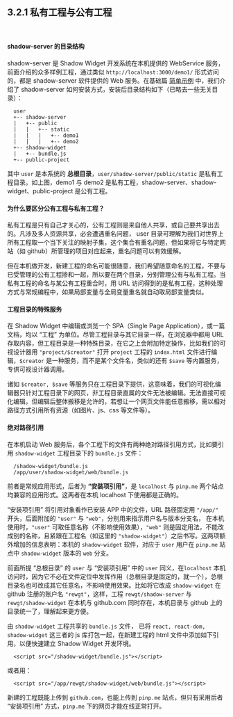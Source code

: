 3.2.1 私有工程与公有工程
---------------------

&nbsp;

#### shadow-server 的目录结构

shadow-server 是 Shadow Widget 开发系统在本机提供的 WebService 服务，前面介绍的众多样例工程，通过类似 `http://localhost:3000/demo1/` 形式访问的，都是 shadow-server 软件提供的 Web 服务。在基础篇 [简单示例](#1.4.) 中，我们介绍了 shadow-server 如何安装方式，安装后目录结构如下（已略去一些无关目录）：

```
  user
  +-- shadow-server
  |   +-- public
  |   |   +-- static
  |   |   |   +-- demo1
  |   |   |   +-- demo2
  +-- shadow-widget
  |   +-- bundle.js
  +-- public-project
```

其中 `user` 是本系统的 **总根目录**，`user/shadow-server/public/static` 是私有工程目录。如上图，demo1 与 demo2 是私有工程，shadow-server、shadow-widget、public-project 是公有工程。

#### 为什么要区分公有工程与私有工程？

私有工程是只有自己才关心的，公有工程则是来自他人共享，或自己要共享出去的。凡涉及多人资源共享，必会遭遇重名问题， user 目录可理解为我们对世界上所有工程取一个当下关注的映射子集，这个集合有重名问题，但如果将它与特定网站（如 github）所管理的项目对应起来，重名问题可以有效缓解。

但在本机做开发，新建工程的命名可能很随意，我们希望随意命名的工程，不要与已受管理的公有工程掺和一起，所以要在两个目录，分别管理公有与私有工程。当私有工程的命名与某公有工程重合时，用 URL 访问得到的是私有工程，这种处理方式与常规编程中，如果局部变量与全局变量重名就自动取局部变量类似。

#### 工程目录的特殊服务

在 Shadow Widget 中编辑或浏览一个 SPA（Single Page Application），或一篇文档，均以 “工程” 为单位。尽管工程目录与其它目录一样，在浏览器中都用 URL 存取内容，但工程目录是一种特殊目录，在它之上会附加特定操作，比如我们的可视设计器用 `"project/$creator"` 打开 `project` 工程的 `index.html` 文件进行编辑，`$creator` 是一种服务，而不是某个文件名，类似的还有 `$save` 等内置服务，专供可视设计器调用。

诸如 `$creator, $save` 等服务只在工程目录下提供，这意味着，我们的可视化编辑器只针对工程目录下的网页，非工程目录直属的文件无法被编辑。无法直接可视化编辑，但编辑后整体搬移是允许的，若想让一个网页文件能任意搬移，需以相对路径方式引用所有资源（如图片、js、css 等文件等）。

#### 绝对路径引用

在本机启动 Web 服务后，各个工程下的文件有两种绝对路径引用方式，比如要引用 `shadow-widget` 工程目录下的 `bundle.js` 文件：

```
  /shadow-widget/bundle.js
  /app/user/shadow-widget/web/bundle.js
```

前者是常规应用形式，后者为 **“安装项引用”**，是 `localhost` 与 `pinp.me` 两个站点均兼容的应用形式。这两者在本机 localhost 下使用都是正确的。

“安装项引用” 将引用对象看作已安装 APP 中的文件，URL 路径固定用 `"/app/"` 开头，后面附加的 `"user"` 与 `"web"`，分别用来指示用户名与版本分支名， 在本机使用时，`"user"` 可取任意名称（不影响使用效果），`"web"` 则是固定用法，不能改成别的名称，且紧跟在工程名（如这里的 `"shadow-widget"`）之后书写。这两项额外增加的信息表明：本机的 `shadow-widget` 软件，对应于 `user` 用户在 `pinp.me` 站点中 `shadow-widget` 版本的 `web` 分支。

前面所提 “总根目录” 的 `user` 与 “安装项引用” 中的 `user` 同义，在`localhost` 本机访问时，因为它不必在文件定位中发挥作用（总根目录是固定的，就一个），总根目录名也可改成其它任意名，不影响使用效果。比如将它改成 `shadow-widget` 在 github 注册的账户名 `"rewgt"`，这样，工程 `rewgt/shadow-server` 与 `rewgt/shadow-widget` 在本机与 github.com 同时存在，本机目录与 github 上的目录统一了，理解起来更方便。

由 `shadow-widget` 工程共享的 `bundle.js` 文件， 已将 `react, react-dom, shadow-widget` 这三者的 js 库打包一起，在新建工程的 html 文件中添加如下引用，以便快速建立 Shadow Widget 开发环境。

```
  <script src="/shadow-widget/bundle.js"></script>
``` 

或者用：

```
  <script src="/app/rewgt/shadow-widget/web/bundle.js"></script>
``` 

新建的工程既能上传到 `github.com`，也能上传到 `pinp.me` 站点，但只有采用后者 “安装项引用” 方式，`pinp.me` 下的网页才能在线正常打开。

&nbsp;
